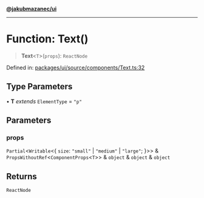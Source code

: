 [**@jakubmazanec/ui**](../README.md)

---

# Function: Text()

> **Text**\<`T`\>(`props`): `ReactNode`

Defined in:
[packages/ui/source/components/Text.ts:32](https://github.com/jakubmazanec/tools/blob/66e975ab265618dba82f8e4c56654145b7ba4db7/packages/ui/source/components/Text.ts#L32)

## Type Parameters

• **T** _extends_ `ElementType` = `"p"`

## Parameters

### props

`Partial`\<`Writable`\<\{ `size`: `"small"` \| `"medium"` \| `"large"`; \}\>\> &
`PropsWithoutRef`\<`ComponentProps`\<`T`\>\> & `object` & `object` & `object`

## Returns

`ReactNode`
